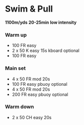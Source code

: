 # Swim & Pull

**1100m/yds**
**20-25min** 
**low intensity**

### Warm up
- 100 FR easy
- 2 x 50 K easy 15s kboard optional
- 100 FR easy

### Main set
- 4 x 50 FR mod 20s
- 100 FR easy pbuoy optional
- 4 x 50 FR mod 20s
- 200 FR easy pbuoy optional

### Warm down
- 2 x 50 CH easy 20s